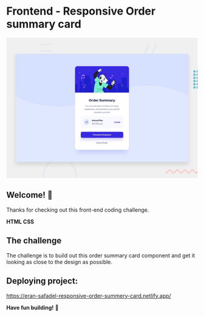 # Frontend - Responsive Order summary card

![Design preview for the Order summary card coding challenge](./design/desktop-preview.jpg)

## Welcome! 👋

Thanks for checking out this front-end coding challenge.


**HTML CSS**

## The challenge

The challenge is to build out this order summary card component and get it looking as close to the design as possible.


## Deploying project:
https://eran-safadel-responsive-order-summery-card.netlify.app/


**Have fun building!** 🚀
